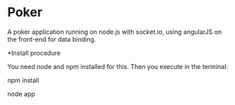 Poker
=====

A poker application running on node.js with socket.io, using angularJS on the front-end for data binding.

*Install procedure

You need node and npm installed for this. Then you execute in the terminal:

npm install

node app